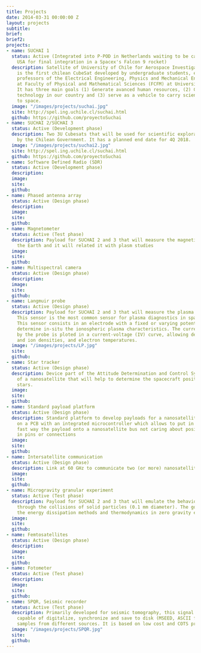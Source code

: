 ```yaml
---
title: Projects
date: 2014-03-31 00:00:00 Z
layout: projects
subtitle: 
brief: 
brief2: 
projects:
- name: SUCHAI 1
  status: Active (Integrated into P-POD in Netherlands waiting to be carried on to
    USA for final integration in a Spacex's Falcon 9 rocket)
  description: Satellite of University of Chile for Aerospace Investigation. SUCHAI
    is the first chilean CubeSat developed by undergraduate students, engineers and
    professors of the Electrical Engineering, Physics and Mechanical Engineering Departments
    at Faculty of Physical and Mathematical Sciences (FCFM) at Universidad de Chile.
    It has three main goals (1) Generate avanced human resources, (2) Create space
    technology in our country and (3) serve as a vehicle to carry scientific experiments
    to space.
  image: "/images/projects/suchai.jpg"
  site: http://spel.ing.uchile.cl/suchai.html
  github: https://github.com/proyectoSuchai
- name: SUCHAI 2/SUCHAI 3
  status: Active (Development phase)
  description: Two 3U Cubesats that will be used for scientific exploration. Founded
    by the Chilean Government. It has a planned end date for 4Q 2018.
  image: "/images/projects/suchai2.jpg"
  site: http://spel.ing.uchile.cl/suchai.html
  github: https://github.com/proyectoSuchai
- name: Software Defined Radio (SDR)
  status: Active (Development phase)
  description: 
  image: 
  site: 
  github: 
- name: Phased antenna array
  status: Active (Design phase)
  description: 
  image: 
  site: 
  github: 
- name: Magnetometer
  status: Active (Test phase)
  description: Payload for SUCHAI 2 and 3 that will measure the magnetic field of
    the Earth and it will related it with plasm studies
  image: 
  site: 
  github: 
- name: Multispectral camera
  status: Active (Design phase)
  description: 
  image: 
  site: 
  github: 
- name: Langmuir probe
  status: Active (Design phase)
  description: Payload for SUCHAI 2 and 3 that will measure the plasma of the ionosphere.
    This sensor is the most common sensor for plasma diagnostics in space and laboratory.
    This sensor consists in an electrode with a fixed or varying potential able to
    determine in-situ the ionospheric plasma characteristics. The current measured
    by the probe is ploted in a current-voltage (IV) curve, allowing determine electron
    and ion densities, and electron temperatures.
  image: "/images/projects/LP.jpg"
  site: 
  github: 
- name: Star tracker
  status: Active (Design phase)
  description: Device part of the Attitude Determination and Control System (ADACS)
    of a nanosatellite that will help to determine the spacecraft position using the
    stars.
  image: 
  site: 
  github: 
- name: Standard payload platform
  status: Active (Design phase)
  description: Standard platform to develop payloads for a nanosatellite. It consists
    on a PCB with an integrated microcontroller which allows to put in a easy and
    fast way the payload onto a nanosatellite bus not caring about posible mismatch
    in pins or connections
  image: 
  site: 
  github: 
- name: Intersatellite communication
  status: Active (Design phase)
  description: Link at 60 GHz to communicate two (or more) nanosatellites in orbit
  image: 
  site: 
  github: 
- name: Microgravity granular experiment
  status: Active (Test phase)
  description: Payload for SUCHAI 2 and 3 that will emulate the behavior of a gas
    through the collisions of solid particles (0.1 mm diameter). The goal is to study
    the energy dissipation methods and thermodynamics in zero gravity environments.
  image: 
  site: 
  github: 
- name: Femtosatellites
  status: Active (Design phase)
  description: 
  image: 
  site: 
  github: 
- name: Fotometer
  status: Active (Test phase)
  description: 
  image: 
  site: 
  github: 
- name: SPQR, Seismic recorder
  status: Active (Test phase)
  description: Primarily developed for seismic tomography, this signal recorder is
    capable of digitalize, synchronize and save to disk (MSEED, ASCII formats) signal
    samples from different sources. It is based on low cost and COTS products.
  image: "/images/projects/SPQR.jpg"
  site: 
  github: 
---
```


